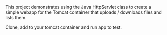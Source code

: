 This project demonstrates using the Java HttpServlet class to create a simple webapp for the Tomcat container that uploads / downloads files and lists them.

Clone, add to your tomcat container and run app to test.